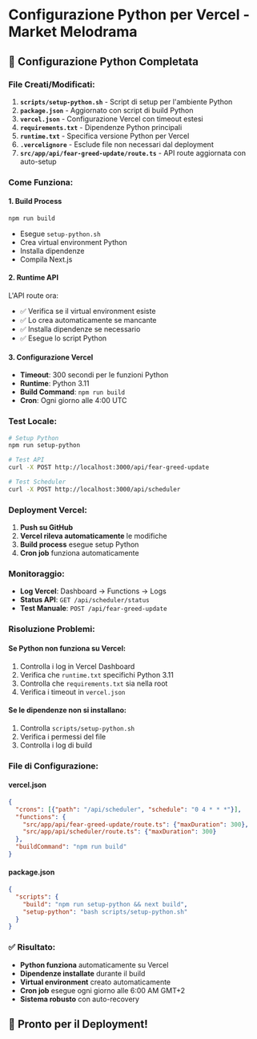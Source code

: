 # Configurazione Python per Vercel - Market Melodrama

## 🐍 **Configurazione Python Completata**

### **File Creati/Modificati:**

1. **`scripts/setup-python.sh`** - Script di setup per l'ambiente Python
2. **`package.json`** - Aggiornato con script di build Python
3. **`vercel.json`** - Configurazione Vercel con timeout estesi
4. **`requirements.txt`** - Dipendenze Python principali
5. **`runtime.txt`** - Specifica versione Python per Vercel
6. **`.vercelignore`** - Esclude file non necessari dal deployment
7. **`src/app/api/fear-greed-update/route.ts`** - API route aggiornata con auto-setup

### **Come Funziona:**

#### **1. Build Process**
```bash
npm run build
```
- Esegue `setup-python.sh`
- Crea virtual environment Python
- Installa dipendenze
- Compila Next.js

#### **2. Runtime API**
L'API route ora:
- ✅ Verifica se il virtual environment esiste
- ✅ Lo crea automaticamente se mancante
- ✅ Installa dipendenze se necessario
- ✅ Esegue lo script Python

#### **3. Configurazione Vercel**
- **Timeout**: 300 secondi per le funzioni Python
- **Runtime**: Python 3.11
- **Build Command**: `npm run build`
- **Cron**: Ogni giorno alle 4:00 UTC

### **Test Locale:**
```bash
# Setup Python
npm run setup-python

# Test API
curl -X POST http://localhost:3000/api/fear-greed-update

# Test Scheduler
curl -X POST http://localhost:3000/api/scheduler
```

### **Deployment Vercel:**
1. **Push su GitHub**
2. **Vercel rileva automaticamente** le modifiche
3. **Build process** esegue setup Python
4. **Cron job** funziona automaticamente

### **Monitoraggio:**
- **Log Vercel**: Dashboard → Functions → Logs
- **Status API**: `GET /api/scheduler/status`
- **Test Manuale**: `POST /api/fear-greed-update`

### **Risoluzione Problemi:**

#### **Se Python non funziona su Vercel:**
1. Controlla i log in Vercel Dashboard
2. Verifica che `runtime.txt` specifichi Python 3.11
3. Controlla che `requirements.txt` sia nella root
4. Verifica i timeout in `vercel.json`

#### **Se le dipendenze non si installano:**
1. Controlla `scripts/setup-python.sh`
2. Verifica i permessi del file
3. Controlla i log di build

### **File di Configurazione:**

#### **vercel.json**
```json
{
  "crons": [{"path": "/api/scheduler", "schedule": "0 4 * * *"}],
  "functions": {
    "src/app/api/fear-greed-update/route.ts": {"maxDuration": 300},
    "src/app/api/scheduler/route.ts": {"maxDuration": 300}
  },
  "buildCommand": "npm run build"
}
```

#### **package.json**
```json
{
  "scripts": {
    "build": "npm run setup-python && next build",
    "setup-python": "bash scripts/setup-python.sh"
  }
}
```

### **✅ Risultato:**
- **Python funziona** automaticamente su Vercel
- **Dipendenze installate** durante il build
- **Virtual environment** creato automaticamente
- **Cron job** esegue ogni giorno alle 6:00 AM GMT+2
- **Sistema robusto** con auto-recovery

## 🚀 **Pronto per il Deployment!**
